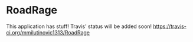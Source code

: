 # RoadRage
This application has stuff! Travis' status will be added soon! 
https://travis-ci.org/mmilutinovic1313/RoadRage

